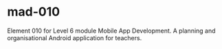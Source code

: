 # mad-010
Element 010 for Level 6 module Mobile App Development. A planning and organisational Android application for teachers.
